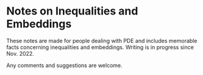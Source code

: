# Notes on Inequalities and Embeddings

These notes are made for people dealing with PDE and includes memorable facts concerning inequalities and embeddings.
Writing is in progress since Nov. 2022.

Any comments and suggestions are welcome.
